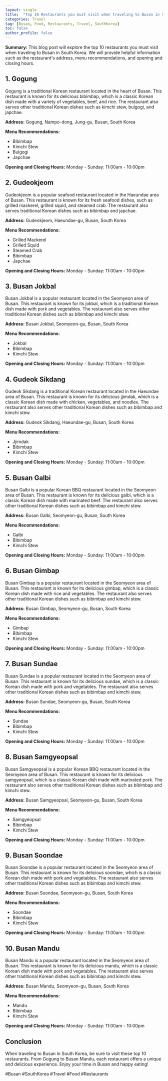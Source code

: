 ```yaml
---
layout: single
title:  "Top 10 Restaurants you must visit when traveling to Busan in South Korea"
categories: Travel
tag: [Busan, Food, Restaurants, Travel, SouthKorea]
toc: false
author_profile: false
---
```

**Summary:** This blog post will explore the top 10 restaurants you must visit when traveling to Busan in South Korea. We will provide helpful information such as the restaurant's address, menu recommendations, and opening and closing hours. 

## 1. Gogung 

Gogung is a traditional Korean restaurant located in the heart of Busan. This restaurant is known for its delicious bibimbap, which is a classic Korean dish made with a variety of vegetables, beef, and rice. The restaurant also serves other traditional Korean dishes such as kimchi stew, bulgogi, and japchae. 

**Address:** 
Gogung, Nampo-dong, Jung-gu, Busan, South Korea 

**Menu Recommendations:** 
- Bibimbap 
- Kimchi Stew 
- Bulgogi 
- Japchae 

**Opening and Closing Hours:** 
Monday - Sunday: 11:00am - 10:00pm 

## 2. Gudeokjeom 

Gudeokjeom is a popular seafood restaurant located in the Haeundae area of Busan. This restaurant is known for its fresh seafood dishes, such as grilled mackerel, grilled squid, and steamed crab. The restaurant also serves traditional Korean dishes such as bibimbap and japchae. 

**Address:** 
Gudeokjeom, Haeundae-gu, Busan, South Korea 

**Menu Recommendations:** 
- Grilled Mackerel 
- Grilled Squid 
- Steamed Crab 
- Bibimbap 
- Japchae 

**Opening and Closing Hours:** 
Monday - Sunday: 11:00am - 10:00pm 

## 3. Busan Jokbal 

Busan Jokbal is a popular restaurant located in the Seomyeon area of Busan. This restaurant is known for its jokbal, which is a traditional Korean dish made with pork and vegetables. The restaurant also serves other traditional Korean dishes such as bibimbap and kimchi stew. 

**Address:** 
Busan Jokbal, Seomyeon-gu, Busan, South Korea 

**Menu Recommendations:** 
- Jokbal 
- Bibimbap 
- Kimchi Stew 

**Opening and Closing Hours:** 
Monday - Sunday: 11:00am - 10:00pm 

## 4. Gudeok Sikdang 

Gudeok Sikdang is a traditional Korean restaurant located in the Haeundae area of Busan. This restaurant is known for its delicious jjimdak, which is a classic Korean dish made with chicken, vegetables, and noodles. The restaurant also serves other traditional Korean dishes such as bibimbap and kimchi stew. 

**Address:** 
Gudeok Sikdang, Haeundae-gu, Busan, South Korea 

**Menu Recommendations:** 
- Jjimdak 
- Bibimbap 
- Kimchi Stew 

**Opening and Closing Hours:** 
Monday - Sunday: 11:00am - 10:00pm 

## 5. Busan Galbi 

Busan Galbi is a popular Korean BBQ restaurant located in the Seomyeon area of Busan. This restaurant is known for its delicious galbi, which is a classic Korean dish made with marinated beef. The restaurant also serves other traditional Korean dishes such as bibimbap and kimchi stew. 

**Address:** 
Busan Galbi, Seomyeon-gu, Busan, South Korea 

**Menu Recommendations:** 
- Galbi 
- Bibimbap 
- Kimchi Stew 

**Opening and Closing Hours:** 
Monday - Sunday: 11:00am - 10:00pm 

## 6. Busan Gimbap 

Busan Gimbap is a popular restaurant located in the Seomyeon area of Busan. This restaurant is known for its delicious gimbap, which is a classic Korean dish made with rice and vegetables. The restaurant also serves other traditional Korean dishes such as bibimbap and kimchi stew. 

**Address:** 
Busan Gimbap, Seomyeon-gu, Busan, South Korea 

**Menu Recommendations:** 
- Gimbap 
- Bibimbap 
- Kimchi Stew 

**Opening and Closing Hours:** 
Monday - Sunday: 11:00am - 10:00pm 

## 7. Busan Sundae 

Busan Sundae is a popular restaurant located in the Seomyeon area of Busan. This restaurant is known for its delicious sundae, which is a classic Korean dish made with pork and vegetables. The restaurant also serves other traditional Korean dishes such as bibimbap and kimchi stew. 

**Address:** 
Busan Sundae, Seomyeon-gu, Busan, South Korea 

**Menu Recommendations:** 
- Sundae 
- Bibimbap 
- Kimchi Stew 

**Opening and Closing Hours:** 
Monday - Sunday: 11:00am - 10:00pm 

## 8. Busan Samgyeopsal 

Busan Samgyeopsal is a popular Korean BBQ restaurant located in the Seomyeon area of Busan. This restaurant is known for its delicious samgyeopsal, which is a classic Korean dish made with marinated pork. The restaurant also serves other traditional Korean dishes such as bibimbap and kimchi stew. 

**Address:** 
Busan Samgyeopsal, Seomyeon-gu, Busan, South Korea 

**Menu Recommendations:** 
- Samgyeopsal 
- Bibimbap 
- Kimchi Stew 

**Opening and Closing Hours:** 
Monday - Sunday: 11:00am - 10:00pm 

## 9. Busan Soondae 

Busan Soondae is a popular restaurant located in the Seomyeon area of Busan. This restaurant is known for its delicious soondae, which is a classic Korean dish made with pork and vegetables. The restaurant also serves other traditional Korean dishes such as bibimbap and kimchi stew. 

**Address:** 
Busan Soondae, Seomyeon-gu, Busan, South Korea 

**Menu Recommendations:** 
- Soondae 
- Bibimbap 
- Kimchi Stew 

**Opening and Closing Hours:** 
Monday - Sunday: 11:00am - 10:00pm 

## 10. Busan Mandu 

Busan Mandu is a popular restaurant located in the Seomyeon area of Busan. This restaurant is known for its delicious mandu, which is a classic Korean dish made with pork and vegetables. The restaurant also serves other traditional Korean dishes such as bibimbap and kimchi stew. 

**Address:** 
Busan Mandu, Seomyeon-gu, Busan, South Korea 

**Menu Recommendations:** 
- Mandu 
- Bibimbap 
- Kimchi Stew 

**Opening and Closing Hours:** 
Monday - Sunday: 11:00am - 10:00pm 

## Conclusion 

When traveling to Busan in South Korea, be sure to visit these top 10 restaurants. From Gogung to Busan Mandu, each restaurant offers a unique and delicious experience. Enjoy your time in Busan and happy eating! 

#Busan #SouthKorea #Travel #Food #Restaurants